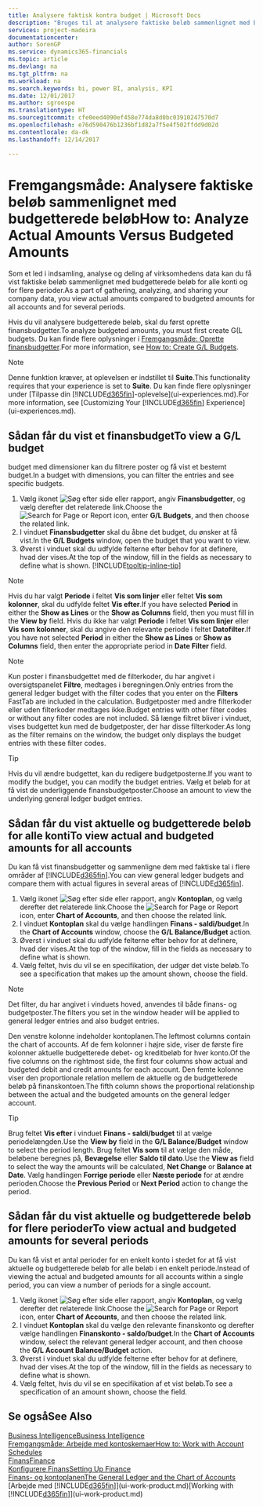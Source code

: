 ```yaml
---
title: Analysere faktisk kontra budget | Microsoft Docs
description: "Bruges til at analysere faktiske beløb sammenlignet med budgetterede beløb."
services: project-madeira
documentationcenter: 
author: SorenGP
ms.service: dynamics365-financials
ms.topic: article
ms.devlang: na
ms.tgt_pltfrm: na
ms.workload: na
ms.search.keywords: bi, power BI, analysis, KPI
ms.date: 12/01/2017
ms.author: sgroespe
ms.translationtype: HT
ms.sourcegitcommit: cfe0eed4090ef458e774da8d0bc03910247570d7
ms.openlocfilehash: e76d590476b1236bf1d82a7f5e4f502ffdd9d02d
ms.contentlocale: da-dk
ms.lasthandoff: 12/14/2017

---
```

# <a name="how-to-analyze-actual-amounts-versus-budgeted-amounts"></a><span data-ttu-id="d6f26-103">Fremgangsmåde: Analysere faktiske beløb sammenlignet med budgetterede beløb</span><span class="sxs-lookup"><span data-stu-id="d6f26-103">How to: Analyze Actual Amounts Versus Budgeted Amounts</span></span>
<span data-ttu-id="d6f26-104">Som et led i indsamling, analyse og deling af virksomhedens data kan du få vist faktiske beløb sammenlignet med budgetterede beløb for alle konti og for flere perioder.</span><span class="sxs-lookup"><span data-stu-id="d6f26-104">As a part of gathering, analyzing, and sharing your company data, you view actual amounts compared to budgeted amounts for all accounts and for several periods.</span></span>

<span data-ttu-id="d6f26-105">Hvis du vil analysere budgetterede beløb, skal du først oprette finansbudgetter.</span><span class="sxs-lookup"><span data-stu-id="d6f26-105">To analyze budgeted amounts, you must first create G(L budgets.</span></span> <span data-ttu-id="d6f26-106">Du kan finde flere oplysninger i [Fremgangsmåde: Oprette finansbudgetter](finance-how-create-budgets.md).</span><span class="sxs-lookup"><span data-stu-id="d6f26-106">For more information, see [How to: Create G/L Budgets](finance-how-create-budgets.md).</span></span>

> [!NOTE]  
>   <span data-ttu-id="d6f26-107">Denne funktion kræver, at oplevelsen er indstillet til **Suite**.</span><span class="sxs-lookup"><span data-stu-id="d6f26-107">This functionality requires that your experience is set to **Suite**.</span></span> <span data-ttu-id="d6f26-108">Du kan finde flere oplysninger under [Tilpasse din [!INCLUDE[d365fin](includes/d365fin_md.md)]-oplevelse](ui-experiences.md).</span><span class="sxs-lookup"><span data-stu-id="d6f26-108">For more information, see [Customizing Your [!INCLUDE[d365fin](includes/d365fin_md.md)] Experience](ui-experiences.md).</span></span>

## <a name="to-view-a-gl-budget"></a><span data-ttu-id="d6f26-109">Sådan får du vist et finansbudget</span><span class="sxs-lookup"><span data-stu-id="d6f26-109">To view a G/L budget</span></span>
<span data-ttu-id="d6f26-110">budget med dimensioner kan du filtrere poster og få vist et bestemt budget.</span><span class="sxs-lookup"><span data-stu-id="d6f26-110">In a budget with dimensions, you can filter the entries and see specific budgets.</span></span>

1. <span data-ttu-id="d6f26-111">Vælg ikonet ![Søg efter side eller rapport](media/ui-search/search_small.png "Ikonet Søg efter side eller rapport"), angiv **Finansbudgetter**, og vælg derefter det relaterede link.</span><span class="sxs-lookup"><span data-stu-id="d6f26-111">Choose the ![Search for Page or Report](media/ui-search/search_small.png "Search for Page or Report icon") icon, enter **G/L Budgets**, and then choose the related link.</span></span>
2. <span data-ttu-id="d6f26-112">I vinduet **Finansbudgetter** skal du åbne det budget, du ønsker at få vist.</span><span class="sxs-lookup"><span data-stu-id="d6f26-112">In the **G/L Budgets** window, open the budget that you want to view.</span></span>  
3. <span data-ttu-id="d6f26-113">Øverst i vinduet skal du udfylde felterne efter behov for at definere, hvad der vises.</span><span class="sxs-lookup"><span data-stu-id="d6f26-113">At the top of the window, fill in the fields as necessary to define what is shown.</span></span> [!INCLUDE[tooltip-inline-tip](includes/tooltip-inline-tip_md.md)]

> [!NOTE]  
>   <span data-ttu-id="d6f26-114">Hvis du har valgt **Periode** i feltet **Vis som linjer** eller feltet **Vis som kolonner**, skal du udfylde feltet **Vis efter**.</span><span class="sxs-lookup"><span data-stu-id="d6f26-114">If you have selected **Period** in either the **Show as Lines** or the **Show as Columns** field, then you must fill in the **View by** field.</span></span> <span data-ttu-id="d6f26-115">Hvis du ikke har valgt **Periode** i feltet **Vis som linjer** eller **Vis som kolonner**, skal du angive den relevante periode i feltet **Datofilter**.</span><span class="sxs-lookup"><span data-stu-id="d6f26-115">If you have not selected **Period** in either the **Show as Lines** or **Show as Columns** field, then enter the appropriate period in **Date Filter** field.</span></span>  

> [!NOTE]  
>   <span data-ttu-id="d6f26-116">Kun poster i finansbudgettet med de filterkoder, du har angivet i oversigtspanelet **Filtre**, medtages i beregningen.</span><span class="sxs-lookup"><span data-stu-id="d6f26-116">Only entries from the general ledger budget with the filter codes that you enter on the **Filters** FastTab are included in the calculation.</span></span> <span data-ttu-id="d6f26-117">Budgetposter med andre filterkoder eller uden filterkoder medtages ikke.</span><span class="sxs-lookup"><span data-stu-id="d6f26-117">Budget entries with other filter codes or without any filter codes are not included.</span></span> <span data-ttu-id="d6f26-118">Så længe filtret bliver i vinduet, vises budgettet kun med de budgetposter, der har disse filterkoder.</span><span class="sxs-lookup"><span data-stu-id="d6f26-118">As long as the filter remains on the window, the budget only displays the budget entries with these filter codes.</span></span>  

> [!TIP]  
>   <span data-ttu-id="d6f26-119">Hvis du vil ændre budgettet, kan du redigere budgetposterne.</span><span class="sxs-lookup"><span data-stu-id="d6f26-119">If you want to modify the budget, you can modify the budget entries.</span></span> <span data-ttu-id="d6f26-120">Vælg et beløb for at få vist de underliggende finansbudgetposter.</span><span class="sxs-lookup"><span data-stu-id="d6f26-120">Choose an amount to view the underlying general ledger budget entries.</span></span>

## <a name="to-view-actual-and-budgeted-amounts-for-all-accounts"></a><span data-ttu-id="d6f26-121">Sådan får du vist aktuelle og budgetterede beløb for alle konti</span><span class="sxs-lookup"><span data-stu-id="d6f26-121">To view actual and budgeted amounts for all accounts</span></span>  
<span data-ttu-id="d6f26-122">Du kan få vist finansbudgetter og sammenligne dem med faktiske tal i flere områder af [!INCLUDE[d365fin](includes/d365fin_md.md)].</span><span class="sxs-lookup"><span data-stu-id="d6f26-122">You can view general ledger budgets and compare them with actual figures in several areas of [!INCLUDE[d365fin](includes/d365fin_md.md)].</span></span>

1. <span data-ttu-id="d6f26-123">Vælg ikonet ![Søg efter side eller rapport](media/ui-search/search_small.png "Ikonet Søg efter side eller rapport"), angiv **Kontoplan**, og vælg derefter det relaterede link.</span><span class="sxs-lookup"><span data-stu-id="d6f26-123">Choose the ![Search for Page or Report](media/ui-search/search_small.png "Search for Page or Report icon") icon, enter **Chart of Accounts**, and then choose the related link.</span></span>  
2. <span data-ttu-id="d6f26-124">I vinduet **Kontoplan** skal du vælge handlingen **Finans - saldi/budget**.</span><span class="sxs-lookup"><span data-stu-id="d6f26-124">In the **Chart of Accounts** window, choose the **G/L Balance/Budget** action.</span></span>
3. <span data-ttu-id="d6f26-125">Øverst i vinduet skal du udfylde felterne efter behov for at definere, hvad der vises.</span><span class="sxs-lookup"><span data-stu-id="d6f26-125">At the top of the window, fill in the fields as necessary to define what is shown.</span></span>  
4. <span data-ttu-id="d6f26-126">Vælg feltet, hvis du vil se en specifikation, der udgør det viste beløb.</span><span class="sxs-lookup"><span data-stu-id="d6f26-126">To see a specification that makes up the amount shown, choose the field.</span></span>  

> [!NOTE]  
>   <span data-ttu-id="d6f26-127">Det filter, du har angivet i vinduets hoved, anvendes til både finans- og budgetposter.</span><span class="sxs-lookup"><span data-stu-id="d6f26-127">The filters you set in the window header will be applied to general ledger entries and also budget entries.</span></span>

<span data-ttu-id="d6f26-128">Den venstre kolonne indeholder kontoplanen.</span><span class="sxs-lookup"><span data-stu-id="d6f26-128">The leftmost columns contain the chart of accounts.</span></span> <span data-ttu-id="d6f26-129">Af de fem kolonner i højre side, viser de første fire kolonner aktuelle budgetterede debet- og kreditbeløb for hver konto.</span><span class="sxs-lookup"><span data-stu-id="d6f26-129">Of the five columns on the rightmost side, the first four columns show actual and budgeted debit and credit amounts for each account.</span></span> <span data-ttu-id="d6f26-130">Den femte kolonne viser den proportionale relation mellem de aktuelle og de budgetterede beløb på finanskontoen.</span><span class="sxs-lookup"><span data-stu-id="d6f26-130">The fifth column shows the proportional relationship between the actual and the budgeted amounts on the general ledger account.</span></span>  

> [!TIP]  
>   <span data-ttu-id="d6f26-131">Brug feltet **Vis efter** i vinduet **Finans - saldi/budget** til at vælge periodelængden.</span><span class="sxs-lookup"><span data-stu-id="d6f26-131">Use the **View by** field in the **G/L Balance/Budget** window to select the period length.</span></span> <span data-ttu-id="d6f26-132">Brug feltet **Vis som** til at vælge den måde, beløbene beregnes på, **Bevægelse** eller **Saldo til dato**.</span><span class="sxs-lookup"><span data-stu-id="d6f26-132">Use the **View as** field to select the way the amounts will be calculated, **Net Change** or **Balance at Date**.</span></span> <span data-ttu-id="d6f26-133">Vælg handlingen **Forrige periode** eller **Næste periode** for at ændre perioden.</span><span class="sxs-lookup"><span data-stu-id="d6f26-133">Choose the **Previous Period** or **Next Period** action to change the period.</span></span>  

## <a name="to-view-actual-and-budgeted-amounts-for-several-periods"></a><span data-ttu-id="d6f26-134">Sådan får du vist aktuelle og budgetterede beløb for flere perioder</span><span class="sxs-lookup"><span data-stu-id="d6f26-134">To view actual and budgeted amounts for several periods</span></span>  
<span data-ttu-id="d6f26-135">Du kan få vist et antal perioder for en enkelt konto i stedet for at få vist aktuelle og budgetterede beløb for alle beløb i en enkelt periode.</span><span class="sxs-lookup"><span data-stu-id="d6f26-135">Instead of viewing the actual and budgeted amounts for all accounts within a single period, you can view a number of periods for a single account.</span></span>  

1. <span data-ttu-id="d6f26-136">Vælg ikonet ![Søg efter side eller rapport](media/ui-search/search_small.png "Ikonet Søg efter side eller rapport"), angiv **Kontoplan**, og vælg derefter det relaterede link.</span><span class="sxs-lookup"><span data-stu-id="d6f26-136">Choose the ![Search for Page or Report](media/ui-search/search_small.png "Search for Page or Report icon") icon, enter **Chart of Accounts**, and then choose the related link.</span></span>  
2. <span data-ttu-id="d6f26-137">I vinduet **Kontoplan** skal du vælge den relevante finanskonto og derefter vælge handlingen **Finanskonto - saldo/budget**.</span><span class="sxs-lookup"><span data-stu-id="d6f26-137">In the **Chart of Accounts** window, select the relevant general ledger account, and then choose the **G/L Account Balance/Budget** action.</span></span>  
3. <span data-ttu-id="d6f26-138">Øverst i vinduet skal du udfylde felterne efter behov for at definere, hvad der vises.</span><span class="sxs-lookup"><span data-stu-id="d6f26-138">At the top of the window, fill in the fields as necessary to define what is shown.</span></span>   
4. <span data-ttu-id="d6f26-139">Vælg feltet, hvis du vil se en specifikation af et vist beløb.</span><span class="sxs-lookup"><span data-stu-id="d6f26-139">To see a specification of an amount shown, choose the field.</span></span>  

## <a name="see-also"></a><span data-ttu-id="d6f26-140">Se også</span><span class="sxs-lookup"><span data-stu-id="d6f26-140">See Also</span></span>
[<span data-ttu-id="d6f26-141">Business Intelligence</span><span class="sxs-lookup"><span data-stu-id="d6f26-141">Business Intelligence</span></span>](bi.md)  
[<span data-ttu-id="d6f26-142">Fremgangsmåde: Arbejde med kontoskemaer</span><span class="sxs-lookup"><span data-stu-id="d6f26-142">How to: Work with Account Schedules</span></span>](bi-how-work-account-schedule.md)  
[<span data-ttu-id="d6f26-143">Finans</span><span class="sxs-lookup"><span data-stu-id="d6f26-143">Finance</span></span>](finance.md)  
[<span data-ttu-id="d6f26-144">Konfigurere Finans</span><span class="sxs-lookup"><span data-stu-id="d6f26-144">Setting Up Finance</span></span>](finance-setup-finance.md)  
[<span data-ttu-id="d6f26-145">Finans- og kontoplanen</span><span class="sxs-lookup"><span data-stu-id="d6f26-145">The General Ledger and the Chart of Accounts</span></span>](finance-general-ledger.md)  
<span data-ttu-id="d6f26-146">[Arbejde med [!INCLUDE[d365fin](includes/d365fin_md.md)]](ui-work-product.md)</span><span class="sxs-lookup"><span data-stu-id="d6f26-146">[Working with [!INCLUDE[d365fin](includes/d365fin_md.md)]](ui-work-product.md)</span></span>  


